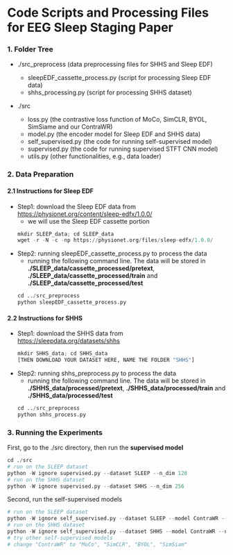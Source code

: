 # Code Scripts and Processing Files for EEG Sleep Staging Paper

### 1. Folder Tree
- ./src_preprocess (data preprocessing files for SHHS and Sleep EDF)
    - sleepEDF_cassette_process.py (script for processing Sleep EDF data)
    - shhs_processing.py (script for processing SHHS dataset)

- ./src
    - loss.py (the contrastive loss function of MoCo, SimCLR, BYOL, SimSiame and our ContraWR)
    - model.py (the encoder model for Sleep EDF and SHHS data)
    - self_supervised.py (the code for running self-supervised model)
    - supervised.py (the code for running supervised STFT CNN model)
    - utils.py (other functionalities, e.g., data loader)

### 2. Data Preparation
#### 2.1 Instructions for Sleep EDF
- Step1: download the Sleep EDF data from https://physionet.org/content/sleep-edfx/1.0.0/
    - we will use the Sleep EDF cassette portion
    ```python
    mkdir SLEEP_data; cd SLEEP_data
    wget -r -N -c -np https://physionet.org/files/sleep-edfx/1.0.0/
    ```
- Step2: running sleepEDF_cassette_process.py to process the data
    - running the following command line. The data will be stored in **./SLEEP_data/cassette_processed/pretext**, **./SLEEP_data/cassette_processed/train** and **./SLEEP_data/cassette_processed/test**
    ```python
    cd ../src_preprocess
    python sleepEDF_cassette_process.py
    ```

#### 2.2 Instructions for SHHS
- Step1: download the SHHS data from https://sleepdata.org/datasets/shhs
    ```python
    mkdir SHHS_data; cd SHHS_data
    [THEN DOWNLOAD YOUR DATASET HERE, NAME THE FOLDER "SHHS"]
    ```
- Step2: running shhs_preprocess.py to process the data
    - running the following command line. The data will be stored in **./SHHS_data/processed/pretext**, **./SHHS_data/processed/train** and **./SHHS_data/processed/test**
    ```python
    cd ../src_preprocess
    python shhs_process.py
    ```

### 3. Running the Experiments
First, go to the ./src directory, then run the **supervised model**
```python
cd ./src
# run on the SLEEP dataset
python -W ignore supervised.py --dataset SLEEP --n_dim 128
# run on the SHHS dataset
python -W ignore supervised.py --dataset SHHS --n_dim 256
```

Second, run the self-supervised models
```python
# run on the SLEEP dataset
python -W ignore self_supervised.py --dataset SLEEP --model ContraWR --n_dim 128
# run on the SHHS dataset
python -W ignore self_supervised.py --dataset SHHS --model ContraWR --n_dim 256
# try other self-supervised models
# change "ContraWR" to "MoCo", "SimCLR", "BYOL", "SimSiam"
```
